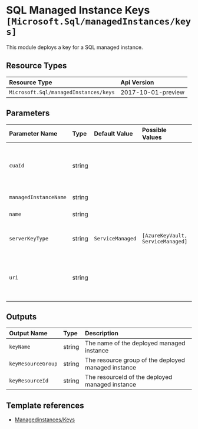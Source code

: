 # SQL Managed Instance Keys `[Microsoft.Sql/managedInstances/keys]`

This module deploys a key for a SQL managed instance.

## Resource Types

| Resource Type | Api Version |
| :-- | :-- |
| `Microsoft.Sql/managedInstances/keys` | 2017-10-01-preview |

## Parameters

| Parameter Name | Type | Default Value | Possible Values | Description |
| :-- | :-- | :-- | :-- | :-- |
| `cuaId` | string |  |  | Optional. Customer Usage Attribution id (GUID). This GUID must be previously registered |
| `managedInstanceName` | string |  |  | Name of the resource. |
| `name` | string |  |  | The name of the key |
| `serverKeyType` | string | `ServiceManaged` | `[AzureKeyVault, ServiceManaged]` | The encryption protector type like "ServiceManaged", "AzureKeyVault" |
| `uri` | string |  |  | The URI of the key. If the ServerKeyType is AzureKeyVault, then the URI is required. |

## Outputs

| Output Name | Type | Description |
| :-- | :-- | :-- |
| `keyName` | string | The name of the deployed managed instance |
| `keyResourceGroup` | string | The resource group of the deployed managed instance |
| `keyResourceId` | string | The resourceId of the deployed managed instance |

## Template references

- [Managedinstances/Keys](https://docs.microsoft.com/en-us/azure/templates/Microsoft.Sql/2017-10-01-preview/managedInstances/keys)
